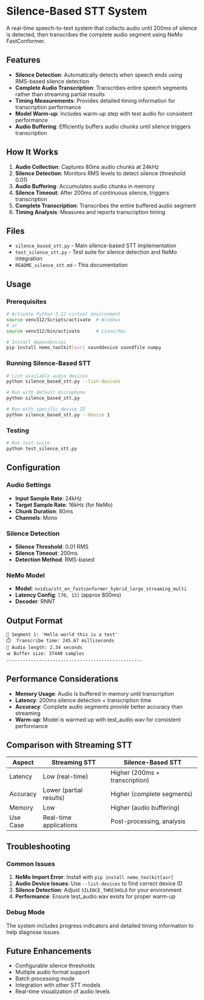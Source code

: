 # Silence-Based STT System

A real-time speech-to-text system that collects audio until 200ms of silence is detected, then transcribes the complete audio segment using NeMo FastConformer.

## Features

- **Silence Detection**: Automatically detects when speech ends using RMS-based silence detection
- **Complete Audio Transcription**: Transcribes entire speech segments rather than streaming partial results
- **Timing Measurements**: Provides detailed timing information for transcription performance
- **Model Warm-up**: Includes warm-up step with test audio for consistent performance
- **Audio Buffering**: Efficiently buffers audio chunks until silence triggers transcription

## How It Works

1. **Audio Collection**: Captures 80ms audio chunks at 24kHz
2. **Silence Detection**: Monitors RMS levels to detect silence (threshold: 0.01)
3. **Audio Buffering**: Accumulates audio chunks in memory
4. **Silence Timeout**: After 200ms of continuous silence, triggers transcription
5. **Complete Transcription**: Transcribes the entire buffered audio segment
6. **Timing Analysis**: Measures and reports transcription timing

## Files

- `silence_based_stt.py` - Main silence-based STT implementation
- `test_silence_stt.py` - Test suite for silence detection and NeMo integration
- `README_silence_stt.md` - This documentation

## Usage

### Prerequisites

```bash
# Activate Python 3.12 virtual environment
source venv312/Scripts/activate  # Windows
# or
source venv312/bin/activate      # Linux/Mac

# Install dependencies
pip install nemo_toolkit[asr] sounddevice soundfile numpy
```

### Running Silence-Based STT

```bash
# List available audio devices
python silence_based_stt.py --list-devices

# Run with default microphone
python silence_based_stt.py

# Run with specific device ID
python silence_based_stt.py --device 1
```

### Testing

```bash
# Run test suite
python test_silence_stt.py
```

## Configuration

### Audio Settings
- **Input Sample Rate**: 24kHz
- **Target Sample Rate**: 16kHz (for NeMo)
- **Chunk Duration**: 80ms
- **Channels**: Mono

### Silence Detection
- **Silence Threshold**: 0.01 RMS
- **Silence Timeout**: 200ms
- **Detection Method**: RMS-based

### NeMo Model
- **Model**: `nvidia/stt_en_fastconformer_hybrid_large_streaming_multi`
- **Latency Config**: `[70, 13]` (approx 800ms)
- **Decoder**: RNNT

## Output Format

```
🎤 Segment 1: 'Hello world this is a test'
⏱️  Transcribe time: 245.67 milliseconds
🎵 Audio length: 2.34 seconds
📊 Buffer size: 37440 samples
--------------------------------------------------
```

## Performance Considerations

- **Memory Usage**: Audio is buffered in memory until transcription
- **Latency**: 200ms silence detection + transcription time
- **Accuracy**: Complete audio segments provide better accuracy than streaming
- **Warm-up**: Model is warmed up with test_audio.wav for consistent performance

## Comparison with Streaming STT

| Aspect | Streaming STT | Silence-Based STT |
|--------|---------------|-------------------|
| Latency | Low (real-time) | Higher (200ms + transcription) |
| Accuracy | Lower (partial results) | Higher (complete segments) |
| Memory | Low | Higher (audio buffering) |
| Use Case | Real-time applications | Post-processing, analysis |

## Troubleshooting

### Common Issues

1. **NeMo Import Error**: Install with `pip install nemo_toolkit[asr]`
2. **Audio Device Issues**: Use `--list-devices` to find correct device ID
3. **Silence Detection**: Adjust `SILENCE_THRESHOLD` for your environment
4. **Performance**: Ensure test_audio.wav exists for proper warm-up

### Debug Mode

The system includes progress indicators and detailed timing information to help diagnose issues.

## Future Enhancements

- Configurable silence thresholds
- Multiple audio format support
- Batch processing mode
- Integration with other STT models
- Real-time visualization of audio levels 